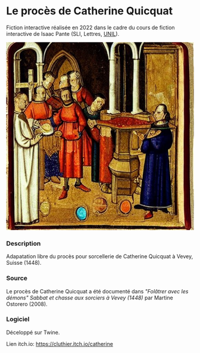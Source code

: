 # Le procès de Catherine Quicquat
Fiction interactive réalisée en 2022 dans le cadre du cours de fiction interactive de Isaac Pante (SLI, Lettres, [UNIL](https://www.unil.ch/central/en/home.html)).

![Illustration](lexica.jpg)
### Description
Adapatation libre du procès pour sorcellerie de Catherine Quicquat à Vevey, Suisse (1448).

### Source
Le procès de Catherine Quicquat a été documenté dans *"Folâtrer avec les démons" Sabbat et chasse aux sorciers à Vevey (1448)* par Martine Ostorero (2008).

### Logiciel
Déceloppé sur Twine.

Lien itch.io: https://cluthier.itch.io/catherine
